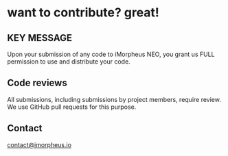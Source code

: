 # want to contribute? great! 

## KEY MESSAGE
Upon your submission of any code to iMorpheus NEO, you grant us FULL permission 
to use and distribute your code. 

## Code reviews
All submissions, including submissions by project members, require review. We
use GitHub pull requests for this purpose.

## Contact
contact@imorpheus.io
